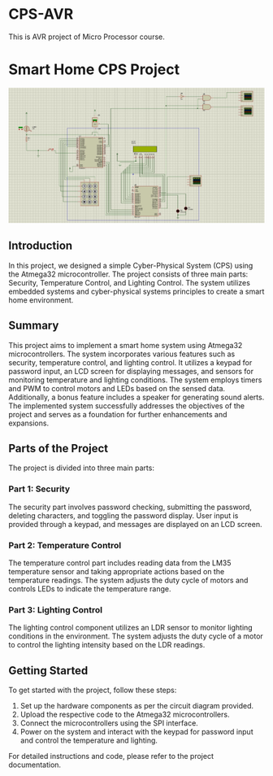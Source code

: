 # CPS-AVR
This is AVR project of Micro Processor course.

# Smart Home CPS Project

![Smart Home](micro.png)

## Introduction
In this project, we designed a simple Cyber-Physical System (CPS) using the Atmega32 microcontroller. The project consists of three main parts: Security, Temperature Control, and Lighting Control. The system utilizes embedded systems and cyber-physical systems principles to create a smart home environment.

## Summary
This project aims to implement a smart home system using Atmega32 microcontrollers. The system incorporates various features such as security, temperature control, and lighting control. It utilizes a keypad for password input, an LCD screen for displaying messages, and sensors for monitoring temperature and lighting conditions. The system employs timers and PWM to control motors and LEDs based on the sensed data. Additionally, a bonus feature includes a speaker for generating sound alerts. The implemented system successfully addresses the objectives of the project and serves as a foundation for further enhancements and expansions.

## Parts of the Project
The project is divided into three main parts:

### Part 1: Security
The security part involves password checking, submitting the password, deleting characters, and toggling the password display. User input is provided through a keypad, and messages are displayed on an LCD screen.

### Part 2: Temperature Control
The temperature control part includes reading data from the LM35 temperature sensor and taking appropriate actions based on the temperature readings. The system adjusts the duty cycle of motors and controls LEDs to indicate the temperature range.

### Part 3: Lighting Control
The lighting control component utilizes an LDR sensor to monitor lighting conditions in the environment. The system adjusts the duty cycle of a motor to control the lighting intensity based on the LDR readings.


## Getting Started
To get started with the project, follow these steps:

1. Set up the hardware components as per the circuit diagram provided.
2. Upload the respective code to the Atmega32 microcontrollers.
3. Connect the microcontrollers using the SPI interface.
4. Power on the system and interact with the keypad for password input and control the temperature and lighting.

For detailed instructions and code, please refer to the project documentation.
